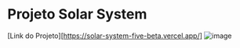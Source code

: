 # Projeto Solar System

[Link do Projeto][https://solar-system-five-beta.vercel.app/]
![image](https://user-images.githubusercontent.com/64482847/218308905-b8ef9af7-1603-4b23-9da8-9cddaed9ad20.png)
